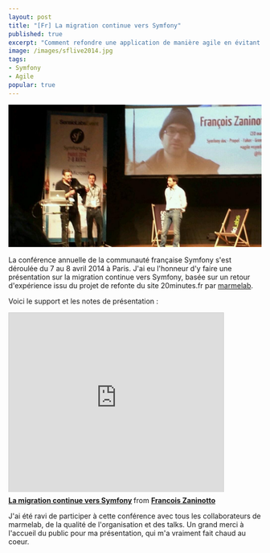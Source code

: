 ```yaml
---
layout: post
title: "[Fr] La migration continue vers Symfony"
published: true
excerpt: "Comment refondre une application de manière agile en évitant de repousser la migration sine die? Voici les slides de ma conférence au Symfony Live Paris 2014, un retour d'expérience sur le projet de refonte du site 20minutes.fr."
image: /images/sflive2014.jpg
tags:
- Symfony
- Agile
popular: true
---
```

<a href="https://twitter.com/ParisMikael/status/453502248270966784"><img src="/images/sflive2014.jpg" class="postImage" title="Picture of François Zaninotto's talk at Symfony Live Paris 2014 Conference by @ParisMikael"/></a>

La conférence annuelle de la communauté française Symfony s'est déroulée du 7 au 8 avril 2014 à Paris. J'ai eu l'honneur d'y faire une présentation sur la migration continue vers Symfony, basée sur un retour d'expérience issu du projet de refonte du site 20minutes.fr par <a href="http://marmelab.com">marmelab</a>.

Voici le support et les notes de présentation :

<iframe src="http://www.slideshare.net/slideshow/embed_code/33312299" width="427" height="356" frameborder="0" marginwidth="0" marginheight="0" scrolling="no" style="border:1px solid #CCC; border-width:1px 1px 0; margin-bottom:5px; max-width: 100%;" allowfullscreen> </iframe> <div style="margin-bottom:5px"> <strong> <a href="https://fr.slideshare.net/francoisz/la-migration-continue-vers-symfony" title="La migration continue vers Symfony" target="_blank">La migration continue vers Symfony</a> </strong> from <strong><a href="http://www.slideshare.net/francoisz" target="_blank">Francois Zaninotto</a></strong> </div>

J'ai été ravi de participer à cette conférence avec tous les collaborateurs de marmelab, de la qualité de l'organisation et des talks. Un grand merci à l'accueil du public pour ma présentation, qui m'a vraiment fait chaud au coeur. 
